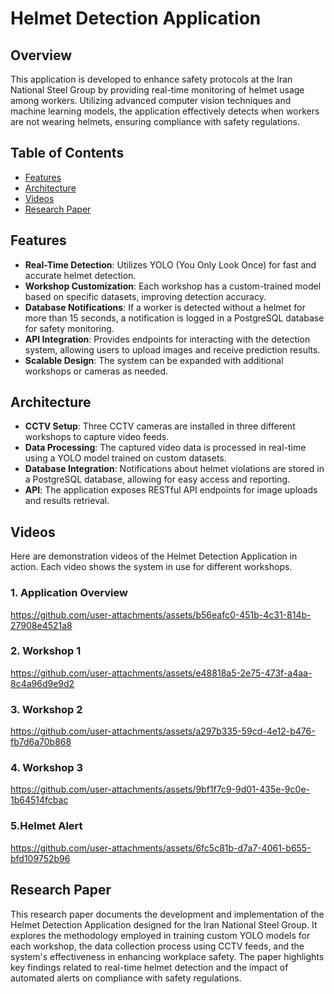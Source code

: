 # Helmet Detection Application 

## Overview
This application is developed to enhance safety protocols at the Iran National Steel Group by providing real-time monitoring of helmet usage among workers. Utilizing advanced computer vision techniques and machine learning models, the application effectively detects when workers are not wearing helmets, ensuring compliance with safety regulations.

## Table of Contents
- [Features](#features)
- [Architecture](#architecture)
- [Videos](#videos)
- [Research Paper](#research-paper)


## Features
- **Real-Time Detection**: Utilizes YOLO (You Only Look Once) for fast and accurate helmet detection.
- **Workshop Customization**: Each workshop has a custom-trained model based on specific datasets, improving detection accuracy.
- **Database Notifications**: If a worker is detected without a helmet for more than 15 seconds, a notification is logged in a PostgreSQL database for safety monitoring.
- **API Integration**: Provides endpoints for interacting with the detection system, allowing users to upload images and receive prediction results.
- **Scalable Design**: The system can be expanded with additional workshops or cameras as needed.

## Architecture
- **CCTV Setup**: Three CCTV cameras are installed in three different workshops to capture video feeds.
- **Data Processing**: The captured video data is processed in real-time using a YOLO model trained on custom datasets.
- **Database Integration**: Notifications about helmet violations are stored in a PostgreSQL database, allowing for easy access and reporting.
- **API**: The application exposes RESTful API endpoints for image uploads and results retrieval.


## Videos
Here are demonstration videos of the Helmet Detection Application in action. Each video shows the system in use for different workshops.

### 1. Application Overview
https://github.com/user-attachments/assets/b56eafc0-451b-4c31-814b-27908e4521a8


### 2. Workshop 1
https://github.com/user-attachments/assets/e48818a5-2e75-473f-a4aa-8c4a96d9e9d2



### 3. Workshop 2
https://github.com/user-attachments/assets/a297b335-59cd-4e12-b476-fb7d6a70b868

### 4. Workshop 3
https://github.com/user-attachments/assets/9bf1f7c9-9d01-435e-9c0e-1b64514fcbac

### 5.Helmet Alert
https://github.com/user-attachments/assets/6fc5c81b-d7a7-4061-b655-bfd109752b96


## Research Paper

This research paper documents the development and implementation of the Helmet Detection Application designed for the Iran National Steel Group. It explores the methodology employed in training custom YOLO models for each workshop, the data collection process using CCTV feeds, and the system's effectiveness in enhancing workplace safety. The paper highlights key findings related to real-time helmet detection and the impact of automated alerts on compliance with safety regulations.

